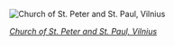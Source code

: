 
![Church of St. Peter and St. Paul, Vilnius](https://upload.wikimedia.org/wikipedia/commons/thumb/a/ae/St._Peter_and_St._Paul%27s_Church_2%2C_Vilnius%2C_Lithuania_-_Diliff.jpg/599px-St._Peter_and_St._Paul%27s_Church_2%2C_Vilnius%2C_Lithuania_-_Diliff.jpg)

*[Church of St. Peter and St. Paul, Vilnius](https://wikipedia.org/wiki/File:St._Peter_and_St._Paul%27s_Church_2,_Vilnius,_Lithuania_-_Diliff.jpg)*
